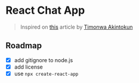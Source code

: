 # React Chat App

> Inspired on [this][1] article by [Timonwa Akintokun][2]

## Roadmap

- [X] add gitignore to node.js
- [X] add license
- [X] use `npx create-react-app`

[1]: https://www.freecodecamp.org/news/building-a-real-time-chat-app-with-reactjs-and-firebase/
[2]: https://github.com/Timonwa